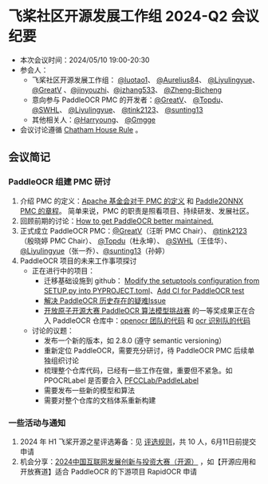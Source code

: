 # 飞桨社区开源发展工作组 2024-Q2 会议纪要

- 本次会议时间：2024/05/10 19:00-20:30
- 参会人：
  - 飞桨社区开源发展工作组： [@luotao1](https://github.com/luotao1)、 [@Aurelius84](https://github.com/Aurelius84)、 [@Liyulingyue](https://github.com/Liyulingyue)、 [@GreatV](https://github.com/GreatV)
  、[@jinyouzhi](https://github.com/jinyouzhi)、[@jzhang533](https://github.com/jzhang533)、 [@Zheng-Bicheng](https://github.com/Zheng-Bicheng)
  - 意向参与 PaddleOCR PMC 的开发者：[@GreatV](https://github.com/GreatV)、 [@Topdu](https://github.com/Topdu)、 [@SWHL](https://github.com/SWHL)、 [@Liyulingyue](https://github.com/Liyulingyue)、
  [@tink2123](https://github.com/tink2123)、  [@sunting13](https://github.com/sunting13)
  - 其他相关人：[@Harryoung](https://github.com/Harryoung)、 [@Gmgge](https://github.com/Gmgge)
- 会议讨论遵循 [Chatham House Rule](https://www.chathamhouse.org/about-us/chatham-house-rule) 。

## 会议简记
### PaddleOCR 组建 PMC 研讨
1. 介绍 PMC 的定义：[Apache 基金会对于 PMC 的定义]( https://www.apache.org/dev/pmc.html) 和 [Paddle2ONNX PMC 的章程](https://github.com/PaddlePaddle/Paddle2ONNX/issues/1185)。
   简单来说，PMC 的职责是照看项目、持续研发、发展社区。
2. 回顾前期的讨论：[How to get PaddleOCR better maintained.](https://github.com/PaddlePaddle/PaddleOCR/issues/11859)
3. 正式成立 PaddleOCR PMC：[@GreatV](https://github.com/GreatV)（汪昕 PMC Chair）、 [@tink2123](https://github.com/tink2123)（殷晓婷 PMC Chair）、 [@Topdu](https://github.com/Topdu)（杜永坤）、
   [@SWHL](https://github.com/SWHL)（王佳华）、[@Liyulingyue](https://github.com/Liyulingyue)（张一乔）、[@sunting13](https://github.com/sunting13)（孙婷）
4. PaddleOCR 项目的未来工作事项探讨
   - 正在进行中的项目：
     - 迁移基础设施到 github： [Modify the setuptools configuration from SETUP.py into PYPROJECT.toml](https://github.com/PaddlePaddle/PaddleOCR/pull/12013)、[Add CI for PaddleOCR test](https://github.com/PaddlePaddle/PaddleOCR/pull/12062)
     - [解决 PaddleOCR 历史存在的疑难Issue](https://github.com/PaddlePaddle/PaddleOCR/issues/11906)
     - [开放原子开源大赛 PaddleOCR 算法模型挑战赛](https://pfcclab.github.io/posts/suzhou-kaifangyuanzi) 的一等奖成果正在合入 PaddleOCR 仓库中：[openocr 团队的代码](https://github.com/PaddlePaddle/PaddleOCR/pull/12033)
     和 [ocr 识别队的代码](https://github.com/PaddlePaddle/PaddleOCR/pull/11999)
   - 讨论的议题：
     - 发布一个新的版本，如 2.8.0 (遵守 semantic versioning）
     - 重新定位 PaddleOCR，需要充分研讨，待 PaddleOCR PMC 后续单独组织讨论
     - 梳理整个仓库代码，已经有一些工作在做，重要但不紧急。如 PPOCRLabel 是否要合入 [PFCCLab/PaddleLabel](https://github.com/PFCCLab/PaddleLabel)
     - 需要发布一些新的模型和算法
     - 需要对整个仓库的文档体系重新构建

### 一些活动与通知
1. 2024 年 H1 飞桨开源之星评选筹备：见 [评选规则](https://github.com/PaddlePaddle/community/issues/892)，共 10 人，6月11日前提交申请
2. 机会分享：[2024中国互联网发展创新与投资大赛（开源）](https://bs.bjos.club/gong-n255-1.html#cons) ，如【开源应用和开放赛道】适合 PaddleOCR 的下游项目 RapidOCR 申请
